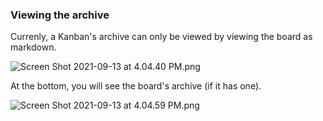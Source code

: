 ### Viewing the archive

Currenly, a Kanban's archive can only be viewed by viewing the board as markdown.

<img alt="Screen Shot 2021-09-13 at 4.04.40 PM.png" srcset="../Assets/Screen%20Shot%202021-09-13%20at%204.04.40%20PM.png 2x">

At the bottom, you will see the board's archive (if it has one).

<img alt="Screen Shot 2021-09-13 at 4.04.59 PM.png" srcset="../Assets/Screen%20Shot%202021-09-13%20at%204.04.59%20PM.png 2x">

